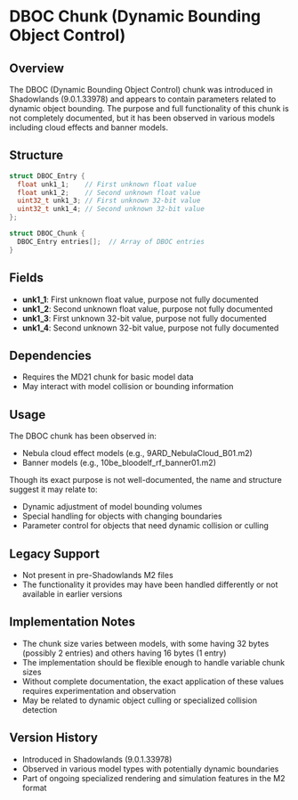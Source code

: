 # DBOC Chunk (Dynamic Bounding Object Control)

## Overview
The DBOC (Dynamic Bounding Object Control) chunk was introduced in Shadowlands (9.0.1.33978) and appears to contain parameters related to dynamic object bounding. The purpose and full functionality of this chunk is not completely documented, but it has been observed in various models including cloud effects and banner models.

## Structure
```cpp
struct DBOC_Entry {
  float unk1_1;    // First unknown float value
  float unk1_2;    // Second unknown float value
  uint32_t unk1_3; // First unknown 32-bit value
  uint32_t unk1_4; // Second unknown 32-bit value
};

struct DBOC_Chunk {
  DBOC_Entry entries[];  // Array of DBOC entries
}
```

## Fields
- **unk1_1**: First unknown float value, purpose not fully documented
- **unk1_2**: Second unknown float value, purpose not fully documented
- **unk1_3**: First unknown 32-bit value, purpose not fully documented
- **unk1_4**: Second unknown 32-bit value, purpose not fully documented

## Dependencies
- Requires the MD21 chunk for basic model data
- May interact with model collision or bounding information

## Usage
The DBOC chunk has been observed in:
- Nebula cloud effect models (e.g., 9ARD_NebulaCloud_B01.m2)
- Banner models (e.g., 10be_bloodelf_rf_banner01.m2)

Though its exact purpose is not well-documented, the name and structure suggest it may relate to:
- Dynamic adjustment of model bounding volumes
- Special handling for objects with changing boundaries
- Parameter control for objects that need dynamic collision or culling

## Legacy Support
- Not present in pre-Shadowlands M2 files
- The functionality it provides may have been handled differently or not available in earlier versions

## Implementation Notes
- The chunk size varies between models, with some having 32 bytes (possibly 2 entries) and others having 16 bytes (1 entry)
- The implementation should be flexible enough to handle variable chunk sizes
- Without complete documentation, the exact application of these values requires experimentation and observation
- May be related to dynamic object culling or specialized collision detection

## Version History
- Introduced in Shadowlands (9.0.1.33978)
- Observed in various model types with potentially dynamic boundaries
- Part of ongoing specialized rendering and simulation features in the M2 format 